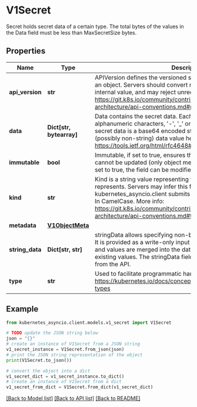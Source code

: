 # V1Secret

Secret holds secret data of a certain type. The total bytes of the values in the Data field must be less than MaxSecretSize bytes.

## Properties

Name | Type | Description | Notes
------------ | ------------- | ------------- | -------------
**api_version** | **str** | APIVersion defines the versioned schema of this representation of an object. Servers should convert recognized schemas to the latest internal value, and may reject unrecognized values. More info: https://git.k8s.io/community/contributors/devel/sig-architecture/api-conventions.md#resources | [optional] 
**data** | **Dict[str, bytearray]** | Data contains the secret data. Each key must consist of alphanumeric characters, &#39;-&#39;, &#39;_&#39; or &#39;.&#39;. The serialized form of the secret data is a base64 encoded string, representing the arbitrary (possibly non-string) data value here. Described in https://tools.ietf.org/html/rfc4648#section-4 | [optional] 
**immutable** | **bool** | Immutable, if set to true, ensures that data stored in the Secret cannot be updated (only object metadata can be modified). If not set to true, the field can be modified at any time. Defaulted to nil. | [optional] 
**kind** | **str** | Kind is a string value representing the REST resource this object represents. Servers may infer this from the endpoint the kubernetes_asyncio.client submits requests to. Cannot be updated. In CamelCase. More info: https://git.k8s.io/community/contributors/devel/sig-architecture/api-conventions.md#types-kinds | [optional] 
**metadata** | [**V1ObjectMeta**](V1ObjectMeta.md) |  | [optional] 
**string_data** | **Dict[str, str]** | stringData allows specifying non-binary secret data in string form. It is provided as a write-only input field for convenience. All keys and values are merged into the data field on write, overwriting any existing values. The stringData field is never output when reading from the API. | [optional] 
**type** | **str** | Used to facilitate programmatic handling of secret data. More info: https://kubernetes.io/docs/concepts/configuration/secret/#secret-types | [optional] 

## Example

```python
from kubernetes_asyncio.client.models.v1_secret import V1Secret

# TODO update the JSON string below
json = "{}"
# create an instance of V1Secret from a JSON string
v1_secret_instance = V1Secret.from_json(json)
# print the JSON string representation of the object
print(V1Secret.to_json())

# convert the object into a dict
v1_secret_dict = v1_secret_instance.to_dict()
# create an instance of V1Secret from a dict
v1_secret_from_dict = V1Secret.from_dict(v1_secret_dict)
```
[[Back to Model list]](../README.md#documentation-for-models) [[Back to API list]](../README.md#documentation-for-api-endpoints) [[Back to README]](../README.md)


